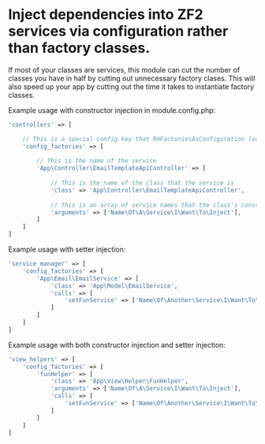 Inject dependencies into ZF2 services via configuration rather than factory classes.
======
If most of your classes are services, this module can cut the number of classes you have in half by cutting out unnecessary factory clases. This will also speed up your app by cutting out the time it takes to instantiate factory classes.

Example usage with constructor injection in module.config.php:
```php
'controllers' => [

    // This is a special config key that RmFactoriesAsConfiguration looks for
    'config_factories' => [
    
        // This is the name of the service
        'App\Controller\EmailTemplateApiController' => [
        
            // This is the name of the class that the service is
            'class' => 'App\Controller\EmailTemplateApiController',
            
            // This is an array of service names that the class's constructor takes
            'arguments' => ['Name\Of\A\Service\I\Want\To\Inject'],
        ]
    ]
]
```

Example usage with setter injection:
```php
'service_manager' => [
    'config_factories' => [
        'App\Email\EmailService' => [
            'class' => 'App\Model\EmailService',
            'calls' => [
                'setFunService' => ['Name\Of\Another\Service\I\Want\To\Inject']
            ]
        ]
    ]
]
```

Example usage with both constructor injection and setter injection:
```php
'view_helpers' => [
    'config_factories' => [
        'funHelper' => [
            'class' => 'App\View\Helper\FunHelper',
            'arguments' => ['Name\Of\A\Service\I\Want\To\Inject'],
            'calls' => [
                'setFunService' => ['Name\Of\Another\Service\I\Want\To\Inject']
            ]
        ]
    ]
]
```
